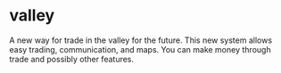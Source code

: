 # valley
A new way for trade in the valley for the future.  This new system allows easy
trading, communication, and maps.  You can make money through trade and possibly other features.
